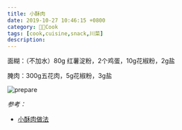 ```yaml
---
title: 小酥肉
date: 2019-10-27 10:46:15 +0800
category: 👨‍🍳Cook
tags: [cook,cuisine,snack,川菜]
description: 
---
```


面糊：（不加水）80g 红薯淀粉，2个鸡蛋，10g花椒粉，2g盐

腌肉：300g五花肉，5g花椒粉，3g盐

![prepare](https://chenxie-fun.oss-cn-shenzhen.aliyuncs.com/cook/crispy_pork/pic1.jpeg)

*参考：*

* [小酥肉做法](https://video.weibo.com/show?fid=1034:4384211411384827)